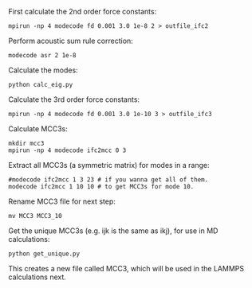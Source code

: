 First calculate the 2nd order force constants:

    mpirun -np 4 modecode fd 0.001 3.0 1e-8 2 > outfile_ifc2

Perform acoustic sum rule correction:

    modecode asr 2 1e-8

Calculate the modes:

    python calc_eig.py

Calculate the 3rd order force constants:

    mpirun -np 4 modecode fd 0.001 3.0 1e-10 3 > outfile_ifc3

Calculate MCC3s:

    mkdir mcc3
    mpirun -np 4 modecode ifc2mcc 0 3

Extract all MCC3s (a symmetric matrix) for modes in a range:

    #modecode ifc2mcc 1 3 23 # if you wanna get all of them.
    modecode ifc2mcc 1 10 10 # to get MCC3s for mode 10.

Rename MCC3 file for next step:

    mv MCC3 MCC3_10

Get the unique MCC3s (e.g. ijk is the same as ikj), for use in MD calculations:

    python get_unique.py

This creates a new file called MCC3, which will be used in the LAMMPS calculations next.


